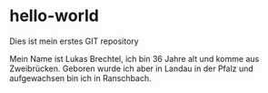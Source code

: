 # hello-world
Dies ist mein erstes GIT repository

Mein Name ist Lukas Brechtel, ich bin 36 Jahre alt und komme aus Zweibrücken. Geboren wurde ich aber in Landau in der Pfalz und aufgewachsen bin ich in Ranschbach.
